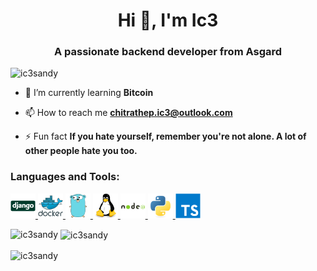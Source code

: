 <h1 align="center">Hi 👋, I'm Ic3</h1>
<h3 align="center">A passionate backend developer from Asgard</h3>

<p align="left"> <img src="https://komarev.com/ghpvc/?username=ic3sandy&label=Profile%20views&color=0e75b6&style=flat" alt="ic3sandy" /> </p>

- 🌱 I’m currently learning **Bitcoin**

- 📫 How to reach me **chitrathep.ic3@outlook.com**

- ⚡ Fun fact **If you hate yourself, remember you're not alone. A lot of other people hate you too.**

<p align="left">
</p>

<h3 align="left">Languages and Tools:</h3>
<p align="left"> <a href="https://www.djangoproject.com/" target="_blank" rel="noreferrer"> <img src="https://raw.githubusercontent.com/devicons/devicon/master/icons/django/django-original.svg" alt="django" width="40" height="40"/> </a> <a href="https://www.docker.com/" target="_blank" rel="noreferrer"> <img src="https://raw.githubusercontent.com/devicons/devicon/master/icons/docker/docker-original-wordmark.svg" alt="docker" width="40" height="40"/> </a> <a href="https://golang.org" target="_blank" rel="noreferrer"> <img src="https://raw.githubusercontent.com/devicons/devicon/master/icons/go/go-original.svg" alt="go" width="40" height="40"/> </a> <a href="https://www.linux.org/" target="_blank" rel="noreferrer"> <img src="https://raw.githubusercontent.com/devicons/devicon/master/icons/linux/linux-original.svg" alt="linux" width="40" height="40"/> </a> <a href="https://nodejs.org" target="_blank" rel="noreferrer"> <img src="https://raw.githubusercontent.com/devicons/devicon/master/icons/nodejs/nodejs-original-wordmark.svg" alt="nodejs" width="40" height="40"/> </a> <a href="https://www.python.org" target="_blank" rel="noreferrer"> <img src="https://raw.githubusercontent.com/devicons/devicon/master/icons/python/python-original.svg" alt="python" width="40" height="40"/> </a> <a href="https://www.typescriptlang.org/" target="_blank" rel="noreferrer"> <img src="https://raw.githubusercontent.com/devicons/devicon/master/icons/typescript/typescript-original.svg" alt="typescript" width="40" height="40"/> </a> </p>

<p><img align="left" src="https://github-readme-stats.vercel.app/api/top-langs?username=ic3sandy&show_icons=true&locale=en&layout=compact" alt="ic3sandy" /></p>

<p>&nbsp;<img align="center" src="https://github-readme-stats.vercel.app/api?username=ic3sandy&show_icons=true&locale=en" alt="ic3sandy" /></p>

<p><img align="center" src="https://github-readme-streak-stats.herokuapp.com/?user=ic3sandy&" alt="ic3sandy" /></p>
